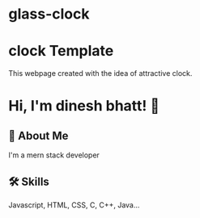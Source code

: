 # glass-clock

# clock Template

This webpage created with the idea of attractive clock.

# Hi, I'm dinesh bhatt! 👋


## 🚀 About Me
I'm a mern stack  developer


## 🛠 Skills
Javascript, HTML, CSS, C, C++, Java...

